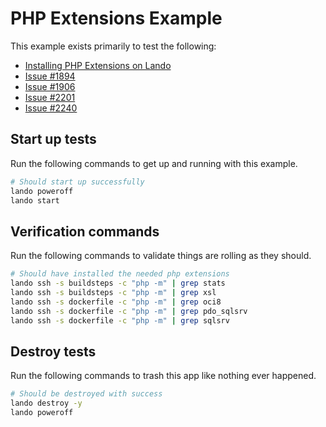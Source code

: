 PHP Extensions Example
======================

This example exists primarily to test the following:

* [Installing PHP Extensions on Lando](https://docs.lando.dev/guides/installing-php-extensions-on-lando.html)
* [Issue #1894](https://github.com/lando/lando/pull/1894)
* [Issue #1906](https://github.com/lando/lando/pull/1906)
* [Issue #2201](https://github.com/lando/lando/pull/2201)
* [Issue #2240](https://github.com/lando/lando/pull/2240)

Start up tests
--------------

Run the following commands to get up and running with this example.

```bash
# Should start up successfully
lando poweroff
lando start
```

Verification commands
---------------------

Run the following commands to validate things are rolling as they should.

```bash
# Should have installed the needed php extensions
lando ssh -s buildsteps -c "php -m" | grep stats
lando ssh -s buildsteps -c "php -m" | grep xsl
lando ssh -s dockerfile -c "php -m" | grep oci8
lando ssh -s dockerfile -c "php -m" | grep pdo_sqlsrv
lando ssh -s dockerfile -c "php -m" | grep sqlsrv
```

Destroy tests
-------------

Run the following commands to trash this app like nothing ever happened.

```bash
# Should be destroyed with success
lando destroy -y
lando poweroff
```
